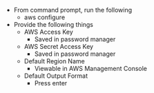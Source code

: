 - From command prompt, run the following
	- aws configure
- Provide the following things
	- AWS Access Key
		- Saved in password manager
	- AWS Secret Access Key
		- Saved in password manager
	- Default Region Name
		- Viewable in AWS Management Console
	- Default Output Format
		- Press enter